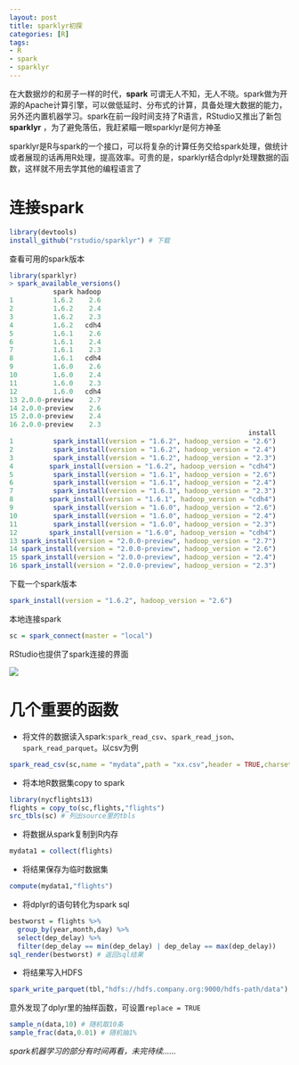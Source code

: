 ```yaml
---
layout: post
title: sparklyr初探
categories: [R]
tags:
- R
- spark
- sparklyr
---
```


在大数据炒的和房子一样的时代，**spark** 可谓无人不知，无人不晓。spark做为开源的Apache计算引擎，可以做低延时、分布式的计算，具备处理大数据的能力，另外还内置机器学习。spark在前一段时间支持了R语言，RStudio又推出了新包 **sparklyr** ，为了避免落伍，我赶紧瞄一眼sparklyr是何方神圣

sparklyr是R与spark的一个接口，可以将复杂的计算任务交给spark处理，做统计或者展现的话再用R处理，提高效率。可贵的是，sparklyr结合dplyr处理数据的函数，这样就不用去学其他的编程语言了

# 连接spark

```r
library(devtools)
install_github("rstudio/sparklyr") # 下载
```

查看可用的spark版本

```r
library(sparklyr)
> spark_available_versions()
           spark hadoop
1          1.6.2    2.6
2          1.6.2    2.4
3          1.6.2    2.3
4          1.6.2   cdh4
5          1.6.1    2.6
6          1.6.1    2.4
7          1.6.1    2.3
8          1.6.1   cdh4
9          1.6.0    2.6
10         1.6.0    2.4
11         1.6.0    2.3
12         1.6.0   cdh4
13 2.0.0-preview    2.7
14 2.0.0-preview    2.6
15 2.0.0-preview    2.4
16 2.0.0-preview    2.3
                                                            install
1          spark_install(version = "1.6.2", hadoop_version = "2.6")
2          spark_install(version = "1.6.2", hadoop_version = "2.4")
3          spark_install(version = "1.6.2", hadoop_version = "2.3")
4         spark_install(version = "1.6.2", hadoop_version = "cdh4")
5          spark_install(version = "1.6.1", hadoop_version = "2.6")
6          spark_install(version = "1.6.1", hadoop_version = "2.4")
7          spark_install(version = "1.6.1", hadoop_version = "2.3")
8         spark_install(version = "1.6.1", hadoop_version = "cdh4")
9          spark_install(version = "1.6.0", hadoop_version = "2.6")
10         spark_install(version = "1.6.0", hadoop_version = "2.4")
11         spark_install(version = "1.6.0", hadoop_version = "2.3")
12        spark_install(version = "1.6.0", hadoop_version = "cdh4")
13 spark_install(version = "2.0.0-preview", hadoop_version = "2.7")
14 spark_install(version = "2.0.0-preview", hadoop_version = "2.6")
15 spark_install(version = "2.0.0-preview", hadoop_version = "2.4")
16 spark_install(version = "2.0.0-preview", hadoop_version = "2.3")
```

下载一个spark版本

```r
spark_install(version = "1.6.2", hadoop_version = "2.6")
```

本地连接spark

```r
sc = spark_connect(master = "local")
```

RStudio也提供了spark连接的界面

![](https://raw.githubusercontent.com/lixinyao/lixinyao.github.io/master/pictures/2016/sparkcon.png)

# 几个重要的函数

- 将文件的数据读入spark:`spark_read_csv`、`spark_read_json`、`spark_read_parquet`。以csv为例

```r
spark_read_csv(sc,name = "mydata",path = "xx.csv",header = TRUE,charset = "GB18030")
```

- 将本地R数据集copy to spark

```r
library(nycflights13)
flights = copy_to(sc,flights,"flights")
src_tbls(sc) # 列出source里的tbls
```

- 将数据从spark复制到R内存

```r
mydata1 = collect(flights)
```

- 将结果保存为临时数据集

```r
compute(mydata1,"flights")
```

- 将dplyr的语句转化为spark sql

```r
bestworst = flights %>%
  group_by(year,month,day) %>%
  select(dep_delay) %>%
  filter(dep_delay == min(dep_delay) | dep_delay == max(dep_delay))
sql_render(bestworst) # 返回sql结果
```

- 将结果写入HDFS

```r
spark_write_parquet(tbl,"hdfs://hdfs.company.org:9000/hdfs-path/data")
```

意外发现了dplyr里的抽样函数，可设置`replace = TRUE`

```r
sample_n(data,10) # 随机取10条
sample_frac(data,0.01) # 随机抽1%
```

*spark机器学习的部分有时间再看，未完待续......*
